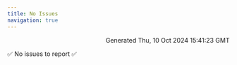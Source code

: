 ```yaml
---
title: No Issues
navigation: true
---
```


<p style="text-align:right;color:#cccs">
Generated Thu, 10 Oct 2024 15:41:23 GMT
</p>
<p>✅ No issues to report ✅</p>



